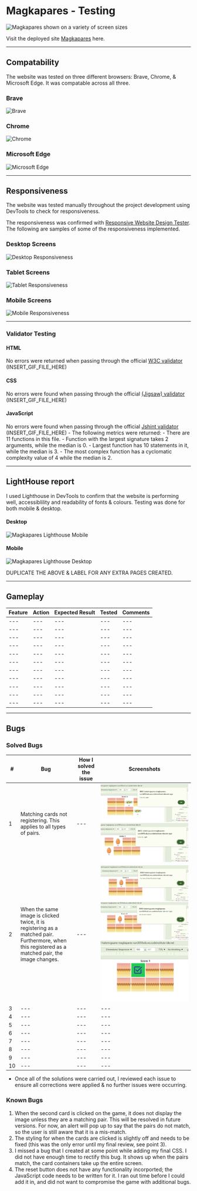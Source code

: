 # Magkapares - Testing

![Magkapares shown on a variety of screen sizes](INSERT_FILE_HERE)

Visit the deployed site [Magkapares](INSERT_LINK_HERE) here.


---

## Compatability

The website was tested on three different browsers: Brave, Chrome, & Microsoft Edge. It was compatable across all three.

  ### Brave
  ![Brave](INSERT_GIF_FILE_HERE)


  ### Chrome
  ![Chrome](INSERT_GIF_FILE_HERE)

  ### Microsoft Edge
  ![Microsoft Edge](INSERT_GIF_FILE_HERE)



---


## Responsiveness

The website was tested manually throughout the project development using DevTools to check for responsiveness.

The responsiveness was confirmed with [Responsive Website Design Tester](https://responsivedesignchecker.com/). The following are samples of some of the responsiveness implemented.


  ### Desktop Screens
  ![Desktop Responsiveness](INSERT_GIF_FILE_HERE)


  ### Tablet Screens
  ![Tablet Responsiveness](INSERT_GIF_FILE_HERE)


  ### Mobile Screens
  ![Mobile Responsiveness](INSERT_GIF_FILE_HERE)


---


### Validator Testing

#### HTML
  No errors were returned when passing through the official [W3C validator](https://validator.w3.org/nu/?doc=https%3A%2F%2Fcode-institute-org.github.io%2Flove-maths%2F)
  (INSERT_GIF_FILE_HERE)

#### CSS
  No errors were found when passing through the official [(Jigsaw) validator](https://jigsaw.w3.org/css-validator/validator?uri=https%3A%2F%2Fvalidator.w3.org%2Fnu%2F%3Fdoc%3Dhttps%253A%252F%252Fcode-institute-org.github.io%252Flove-maths%252F&profile=css3svg&usermedium=all&warning=1&vextwarning=&lang=en)
  (INSERT_GIF_FILE_HERE)

#### JavaScript
  No errors were found when passing through the official [Jshint validator](https://jshint.com/)
  (INSERT_GIF_FILE_HERE)
    - The following metrics were returned:
    - There are 11 functions in this file.
    - Function with the largest signature takes 2 arguments, while the median is 0.
    - Largest function has 10 statements in it, while the median is 3.
    - The most complex function has a cyclomatic complexity value of 4 while the median is 2.


---


## LightHouse report


I used Lighthouse in DevTools to confirm that the website is performing well, accessiblility and readability of fonts & colours. Testing was done for both mobile & desktop.

  #### Desktop
  ![Magkapares Lighthouse Mobile](INSERT_FILE_HERE)
  #### Mobile
  ![Magkapares Lighthouse Desktop](INSERT_FILE_HERE)

DUPLICATE THE ABOVE & LABEL FOR ANY EXTRA PAGES CREATED.


---


## Gameplay

| Feature | Action | Expected Result | Tested | Comments |
| --- | --- | --- | --- | --- |
| --- | --- | --- | --- | --- |
| --- | --- | --- | --- | --- |
| --- | --- | --- | --- | --- |
| --- | --- | --- | --- | --- |
| --- | --- | --- | --- | --- |
| --- | --- | --- | --- | --- |
| --- | --- | --- | --- | --- |
| --- | --- | --- | --- | --- |
| --- | --- | --- | --- | --- |
| --- | --- | --- | --- | --- |
| --- | --- | --- | --- | --- |


---

## Bugs

  ### Solved Bugs

  | # | Bug | How I solved the issue | Screenshots |
  | --- | --- | --- | --- |
  | 1 | Matching cards not registering. This applies to all types of pairs.  | --- | ![Not Matching 1](assets/images/bugs/pairs-not-matching-1.PNG)  ![Not Matching 2](assets/images/bugs/pairs-not-matching-2.PNG) |
  | 2 | When the same image is clicked twice, it is registering as a matched pair. Furthermore, when this registered as a matched pair, the image changes. | --- | ![Click Same Image 1](assets/images/bugs/click-same-image-1.PNG) ![Click Same Image 2](assets/images/bugs/click-same-image-2.PNG) ![Click Same Image 3](assets/images/bugs/click-same-image-3.PNG) |
  | 3 | --- | --- | --- |
  | 4 | --- | --- | --- |
  | 5 | --- | --- | --- |
  | 6 | --- | --- | --- |
  | 7 | --- | --- | --- |
  | 8 | --- | --- | --- |
  | 9 | --- | --- | --- |
  | 10 | --- | --- | --- |



  - Once all of the solutions were carried out, I reviewed each issue to ensure all corrections were applied & no further issues were occurring.

  ### Known Bugs

  1. When the second card is clicked on the game, it does not display the image unless they are a matching pair. This will be resolved in future versions. For now, an alert will pop up to say that the pairs do not match, so the user is still aware that it is a mis-match.
  2. The styling for when the cards are clicked is slightly off and needs to be fixed (this was the only error until my final review, see point 3).
  3. I missed a bug that I created at some point while adding my final CSS. I did not have enough time to rectify this bug. It shows up when the pairs match, the card containers take up the entire screen.
  4. The reset button does not have any functionality incorported; the JavaScript code needs to be written for it. I ran out time before I could add it in, and did not want to compromise the game with additional bugs.
